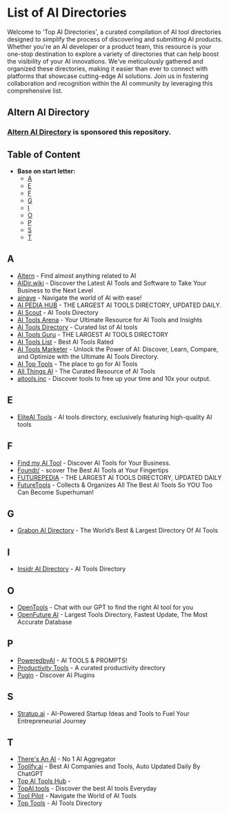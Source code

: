 # List of AI Directories

Welcome to 'Top AI Directories', a curated compilation of AI tool directories designed to simplify the process of discovering and submitting AI products. Whether you're an AI developer or a product team, this resource is your one-stop destination to explore a variety of directories that can help boost the visibility of your AI innovations. We've meticulously gathered and organized these directories, making it easier than ever to connect with platforms that showcase cutting-edge AI solutions. Join us in fostering collaboration and recognition within the AI community by leveraging this comprehensive list.

## Altern AI Directory

### [Altern AI Directory](https://altern.ai) is sponsored this repository.

## Table of Content

- **Base on start letter:**
  - [A](#a)
  - [E](#e)
  - [F](#f)
  - [G](#g)
  - [I](#i)
  - [O](#o)
  - [P](#p)
  - [S](#s)
  - [T](#t)



## A

- [Altern](https://altern.ai) - Find almost anything related to AI
- [AIDir.wiki](https://www.aidir.wiki/) - Discover the Latest AI Tools and Software to Take Your Business to the Next Level
- [ainave](https://www.ainave.com) - Navigate the world of AI with ease!
- [AI PEDIA HUB](https://aipediahub.com/) - THE LARGEST AI TOOLS DIRECTORY, UPDATED DAILY.
- [AI Scout](https://aiscout.net/) - AI Tools Directory
- [AI Tools Arena](https://aitoolsarena.com/) - Your Ultimate Resource for AI Tools and Insights
- [AI Tools Directory](https://aitoolsdirectory.com/) - Curated list of AI tools
- [AI Tools Guru](https://aitoolguru.com/) - THE LARGEST AI TOOLS DIRECTORY
- [AI Tools List](https://aitoolslist.io/) - Best AI Tools Rated
- [AI Tools Marketer](https://aitoolsmarketer.com/) - Unlock the Power of AI: Discover, Learn, Compare, and Optimize with the Ultimate AI Tools Directory.
- [AI Top Tools](https://aitoptools.com/) - The place to go for AI Tools 
- [All Things AI](https://allthingsai.com/) - The Curated Resource of AI Tools
- [aitools.inc](https://aitools.inc) - Discover tools to free up your time and 10x your output.

## E
- [EliteAI Tools](https://eliteai.tools) - AI tools directory, exclusively featuring high-quality AI tools 

## F

- [Find my AI Tool](https://findmyaitool.com/) - Discover AI Tools for Your Business.
- [Foundr/](https://foundr.ai/) - scover The Best AI Tools at Your Fingertips
- [FUTUREPEDIA](https://www.futurepedia.io/) - THE LARGEST AI TOOLS DIRECTORY, UPDATED DAILY
- [FutureTools](https://www.futuretools.io/) - Collects & Organizes All The Best AI Tools So YOU Too Can Become Superhuman!

## G

- [Grabon AI Directory](https://www.grabon.in/indulge/ai-tools/) - The World’s Best & Largest Directory Of AI Tools

## I

- [Insidr AI Directory](https://www.insidr.ai/ai-tools/) - AI Tools Directory

## O

- [OpenTools](https://opentools.ai/) - Chat with our GPT to find the right AI tool for you
- [OpenFuture AI](https://openfuture.ai/) - Largest Tools Directory, Fastest Update, The Most Accurate Database

## P

- [PoweredbyAI](https://poweredbyai.app) - AI TOOLS & PROMPTS!
- [Productivity Tools](https://productivity.directory) - A curated productivity directory
- [Pugin](https://pugin.ai/) - Discover AI Plugins

## S

- [Stratup.ai](https://stratup.ai/) - AI-Powered Startup Ideas and Tools to Fuel Your Entrepreneurial Journey

## T

- [There's An AI](https://theresanai.com) - No 1 AI Aggregator 
- [Toolify.ai](https://www.toolify.ai/) - Best AI Companies and Tools, Auto Updated Daily By ChatGPT
- [Top AI Tools Hub](https://www.topaitoolshub.com/) - 
- [TopAI.tools](https://topai.tools/) - Discover the best AI tools Everyday
- [Tool Pilot](https://www.toolpilot.ai) - Navigate the World of AI Tools
- [Top Tools](https://www.toptools.ai/) - AI Tools Directory

